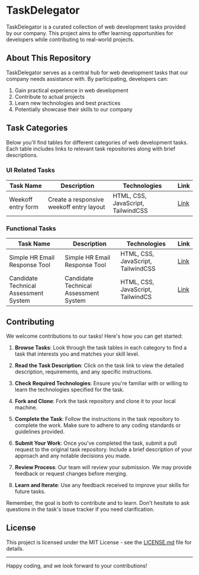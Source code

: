# TaskDelegator

TaskDelegator is a curated collection of web development tasks provided by our company. This project aims to offer learning opportunities for developers while contributing to real-world projects.

## About This Repository

TaskDelegator serves as a central hub for web development tasks that our company needs assistance with. By participating, developers can:

1. Gain practical experience in web development
2. Contribute to actual projects
3. Learn new technologies and best practices
4. Potentially showcase their skills to our company

## Task Categories

Below you'll find tables for different categories of web development tasks. Each table includes links to relevant task repositories along with brief descriptions.

### UI Related Tasks

| Task Name | Description | Technologies | Link |
|-----------|-------------|--------------|------|
| Weekoff entry form | Create a responsive weekoff entry layout | HTML, CSS, JavaScript, TailwindCSS | [Link](https://github.com/SparshInnovators/Weekoff-entry-UI/tree/main) |

### Functional Tasks

| Task Name | Description | Technologies | Link |
|-----------|-------------|--------------|------|
| Simple HR Email Response Tool | Simple HR Email Response Tool | HTML, CSS, JavaScript, TailwindCSS | [Link](https://github.com/SparshInnovators/HR-Email-Response-Tool) |
| Candidate Technical Assessment System | Candidate Technical Assessment System | HTML, CSS, JavaScript, TailwindCS | [Link](https://github.com/SparshInnovators/Candidate-Technical-Assessment-System/tree/main) |


## Contributing

We welcome contributions to our tasks! Here's how you can get started:

1. **Browse Tasks**: Look through the task tables in each category to find a task that interests you and matches your skill level.

2. **Read the Task Description**: Click on the task link to view the detailed description, requirements, and any specific instructions.

3. **Check Required Technologies**: Ensure you're familiar with or willing to learn the technologies specified for the task.

4. **Fork and Clone**: Fork the task repository and clone it to your local machine.

5. **Complete the Task**: Follow the instructions in the task repository to complete the work. Make sure to adhere to any coding standards or guidelines provided.

6. **Submit Your Work**: Once you've completed the task, submit a pull request to the original task repository. Include a brief description of your approach and any notable decisions you made.

7. **Review Process**: Our team will review your submission. We may provide feedback or request changes before merging.

8. **Learn and Iterate**: Use any feedback received to improve your skills for future tasks.

Remember, the goal is both to contribute and to learn. Don't hesitate to ask questions in the task's issue tracker if you need clarification.

<!--- 
## Code of Conduct

We expect all contributors to adhere to our Code of Conduct. Please read [CODE_OF_CONDUCT.md](CODE_OF_CONDUCT.md) before participating.
--->
## License

This project is licensed under the MIT License - see the [LICENSE.md](LICENSE.md) file for details.

---

Happy coding, and we look forward to your contributions!
